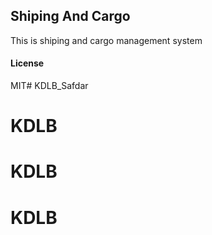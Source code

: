 ## Shiping And Cargo

This is shiping and cargo management system

#### License

MIT# KDLB_Safdar
# KDLB
# KDLB
# KDLB
